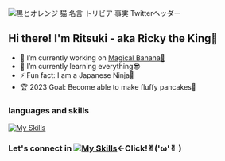 ![黒とオレンジ 猫 名言 トリビア 事実 Twitterヘッダー](https://github.com/Ritsuki-Toshima/Ritsuki-Toshima/assets/138346709/50d5374c-4258-428b-9971-2fc8005e69e9)

## Hi there! I'm Ritsuki - aka Ricky the King👑
- 🔭 I’m currently working on [Magical Banana🍌](https://github.com/Ritsuki-Toshima/Magical)
- 🌱 I’m currently learning everything😎
- ⚡ Fun fact: I am a Japanese Ninja🥷
- 🏆 2023 Goal: Become able to make fluffy pancakes🥞

### languages and skills
[![My Skills](https://skillicons.dev/icons?i=html,css,js,vue,ruby,rails,sqlite,figma,bootstrap,vscode,heroku)](https://skillicons.dev)

### Let's connect in [![My Skills](https://skillicons.dev/icons?i=linkedin)](https://www.linkedin.com/in/ritsuki-toshima/)←Click!✌︎('ω'✌︎ )
